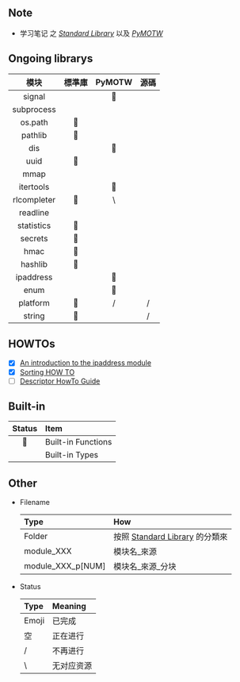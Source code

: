 ## Note
- 学习笔记 之 [*Standard Library*](https://docs.python.org/3/library/) 以及 [*PyMOTW*](https://pymotw.com/3/)


## Ongoing librarys 

| 模块 | 標準庫 | PyMOTW | 源碼 | 
| :---: | :---: | :---: | :---: |
| signal |  | 🤪 |  | 
| subprocess |  |  |  | 
| os.path | 🤪 |  |  | 
| pathlib | 🤪 |  |  | 
| dis |  | 🤪 |  | 
| uuid | 🤪 |  |  | 
| mmap |  |  |  | 
| itertools |  | 🤪 |  |
| rlcompleter | 🤪 | \ |  |
| readline |  |  |  | 
| statistics | 🤪 |  |  |  
| secrets | 🤪 |  |  |  
| hmac | 🤪 |  |  |  
| hashlib | 🤪 |  |  |  
| ipaddress |  | 🤪 |  | 
| enum |  | 🤪 |  |
| platform | 🤪 | / | / |
| string | 🤪 |  | / |
    
## HOWTOs

- [x] [An introduction to the ipaddress module](https://docs.python.org/3/howto/ipaddress.html)
- [x] [Sorting HOW TO](https://docs.python.org/3/howto/sorting.html)
- [ ] [Descriptor HowTo Guide](https://docs.python.org/3/howto/descriptor.html)

## Built-in 

| Status | Item | 
| :---: | :--- | 
| 🤪 | Built-in Functions |
| | Built-in Types | 

## Other

- Filename     
    
    | Type | How | 
    | :---- | :---- | 
    | Folder | 按照 [Standard Library](https://docs.python.org/3/library/index.html) 的分類來 | 
    | module_XXX | 模块名_來源 | 
    | module_XXX_p[NUM] | 模块名_來源_分块 | 

- Status 
    
    | Type | Meaning | 
    | :--- | :---| 
    | Emoji | 已完成 |
    | 空 | 正在进行 | 
    | /  | 不再进行 | 
    | \ | 无对应资源 | 
